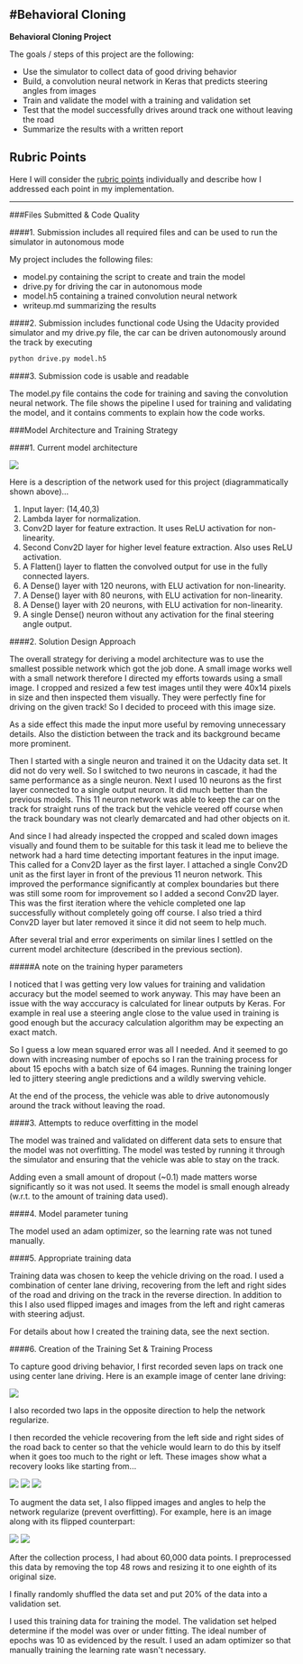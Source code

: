 #**Behavioral Cloning** 
---

**Behavioral Cloning Project**

The goals / steps of this project are the following:
* Use the simulator to collect data of good driving behavior
* Build, a convolution neural network in Keras that predicts steering angles from images
* Train and validate the model with a training and validation set
* Test that the model successfully drives around track one without leaving the road
* Summarize the results with a written report


## Rubric Points
Here I will consider the [rubric points](https://review.udacity.com/#!/rubrics/432/view) individually and describe how I addressed each point in my implementation.  

---
###Files Submitted & Code Quality

####1. Submission includes all required files and can be used to run the simulator in autonomous mode

My project includes the following files:
* model.py containing the script to create and train the model
* drive.py for driving the car in autonomous mode
* model.h5 containing a trained convolution neural network 
* writeup.md summarizing the results

####2. Submission includes functional code
Using the Udacity provided simulator and my drive.py file, the car can be driven autonomously around the track by executing 
```sh
python drive.py model.h5
```

####3. Submission code is usable and readable

The model.py file contains the code for training and saving the convolution neural network. The file shows the pipeline I used for training and validating the model, and it contains comments to explain how the code works.

###Model Architecture and Training Strategy

####1. Current model architecture

![](./examples/bc_model.svg)

Here is a description of the network used for this project (diagrammatically shown above)...

1. Input layer: (14,40,3)
1. Lambda layer for normalization.
1. Conv2D layer for feature extraction. It uses ReLU activation for non-linearity.
1. Second Conv2D layer for higher level feature extraction. Also uses ReLU activation.
1. A Flatten() layer to flatten the convolved output for use in the fully connected layers.
1. A Dense() layer with 120 neurons, with ELU activation for non-linearity.
1. A Dense() layer with 80 neurons, with ELU activation for non-linearity.
1. A Dense() layer with 20 neurons, with ELU activation for non-linearity.
1. A single Dense() neuron without any activation for the final steering angle output.

####2. Solution Design Approach

The overall strategy for deriving a model architecture was to use the smallest possible network which got the job done. A small image works well with a small network therefore I directed my efforts towards using a small image. I cropped and resized a few test images until they were 40x14 pixels in size and then inspected them visually. They were perfectly fine for driving on the given track! So I decided to proceed with this image size.

As a side effect this made the input more useful by removing unnecessary details. Also the distiction between the track and its background became more prominent. 

Then I started with a single neuron and trained it on the Udacity data set. It did not do very well. So I switched to two neurons in cascade, it had the same performance as a single neuron. Next I used 10 neurons as the first layer connected to a single output neuron. It did much better than the previous models. This 11 neuron network was able to keep the car on the track for straight runs of the track but the vehicle veered off course when the track boundary was not clearly demarcated and had other objects on it.

And since I had already inspected the cropped and scaled down images visually and found them to be suitable for this task it lead me to believe the network had a hard time detecting important features in the input image. This called for a Conv2D layer as the first layer. I attached a single Conv2D unit as the first layer in front of the previous 11 neuron network. This improved the performance significantly at complex boundaries but there was still some room for improvement so I added a second Conv2D layer. This was the first iteration where the vehicle completed one lap successfully without completely going off course. I also tried a third Conv2D layer but later removed it since it did not seem to help much.

After several trial and error experiments on similar lines I settled on the current model architecture (described in the previous section).

#####A note on the training hyper parameters 

I noticed that I was getting very low values for training and validation accuracy but the model seemed to work anyway. This may have been an issue with the way acccuracy is calculated for linear outputs by Keras. For example in real use a steering angle close to the value used in training is good enough but the accuracy calculation algorithm may be expecting an exact match.

So I guess a low mean squared error was all I needed. And it seemed to go down with increasing number of epochs so I ran the training process for about 15 epochs with a batch size of 64 images. Running the training longer led to jittery steering angle predictions and a wildly swerving vehicle.

At the end of the process, the vehicle was able to drive autonomously around the track without leaving the road.

####3. Attempts to reduce overfitting in the model

The model was trained and validated on different data sets to ensure that the model was not overfitting. The model was tested by running it through the simulator and ensuring that the vehicle was able to stay on the track.

Adding even a small amount of dropout (~0.1) made matters worse significantly so it was not used. It seems the model is small enough already (w.r.t. to the amount of training data used).

####4. Model parameter tuning

The model used an adam optimizer, so the learning rate was not tuned manually.

####5. Appropriate training data

Training data was chosen to keep the vehicle driving on the road. I used a combination of center lane driving, recovering from the left and right sides of the road and driving on the track in the reverse direction. In addition to this I also used flipped images and images from the left and right cameras with steering adjust.

For details about how I created the training data, see the next section. 


####6. Creation of the Training Set & Training Process

To capture good driving behavior, I first recorded seven laps on track one using center lane driving. Here is an example image of center lane driving:

![](./examples/center_lane_driving.jpg)

I also recorded two laps in the opposite direction to help the network regularize.

I then recorded the vehicle recovering from the left side and right sides of the road back to center so that the vehicle would learn to do this by itself when it goes too much to the right or left. These images show what a recovery looks like starting from...

![](./examples/recovery_1.jpg)
![](./examples/recovery_2.jpg)
![](./examples/recovery_3.jpg)

To augment the data set, I also flipped images and angles to help the network regularize (prevent overfitting). For example, here is an image along with its flipped counterpart:

![](./examples/flipped.jpg)
![](./examples/unflipped.jpg)

After the collection process, I had about 60,000 data points. I preprocessed this data by removing the top 48 rows and resizing it to one eighth of its original size.

I finally randomly shuffled the data set and put 20% of the data into a validation set. 

I used this training data for training the model. The validation set helped determine if the model was over or under fitting. The ideal number of epochs was 10 as evidenced by the result. I used an adam optimizer so that manually training the learning rate wasn't necessary.
